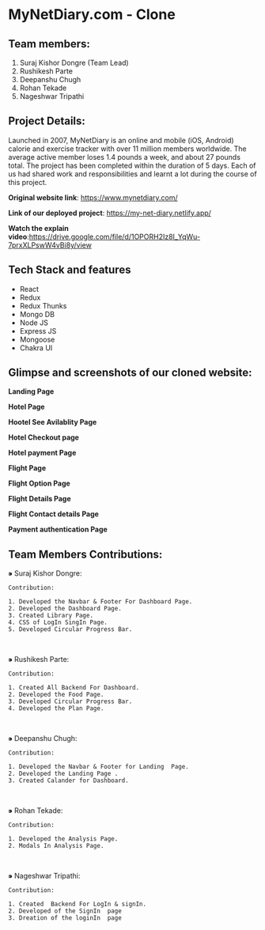 # MyNetDiary.com - Clone

## Team members:
1. Suraj Kishor Dongre (Team Lead)
2. Rushikesh Parte
3. Deepanshu Chugh
4. Rohan Tekade
5. Nageshwar Tripathi


## Project Details:
Launched in 2007, MyNetDiary is an online and mobile (iOS, Android) calorie and exercise tracker with over 11 million members worldwide. The average active member loses 1.4 pounds a week, and about 27 pounds total.
The project has been completed within the duration of 5 days. Each of us had shared work and responsibilities and learnt a lot during the course of this project.

**Original website link**: https://www.mynetdiary.com/

**Link of our deployed project**: https://my-net-diary.netlify.app/

**Watch the explain video**:https://drive.google.com/file/d/1OPORH2Iz8I_YqWu-7prxXLPswW4vBi8y/view

## Tech Stack and features
- React
- Redux
- Redux Thunks
- Mongo DB
- Node JS
- Express JS
- Mongoose
- Chakra UI


## Glimpse and screenshots of our cloned website:
**Landing Page**


**Hotel Page**

**Hootel See Avilablity Page**


**Hotel Checkout page**


**Hotel payment Page**


**Flight Page**


**Flight Option Page**

**Flight Details Page**


**Flight Contact details Page**


**Payment authentication Page**





## Team Members Contributions:
 ⁍ Suraj Kishor Dongre:
 
    Contribution:

    1. Developed the Navbar & Footer For Dashboard Page.
    2. Developed the Dashboard Page.
    3. Created Library Page.
    4. CSS of LogIn SingIn Page.
    5. Developed Circular Progress Bar.


<br>

  ⁍ Rushikesh Parte:


    Contribution:

    1. Created All Backend For Dashboard.
    2. Developed the Food Page.
    3. Developed Circular Progress Bar.
    4. Developed the Plan Page.

<br>

  ⁍ Deepanshu Chugh:

    Contribution:

    1. Developed the Navbar & Footer for Landing  Page.
    2. Developed the Landing Page . 
    3. Created Calander for Dashboard.

<br>

  ⁍ Rohan Tekade:

    Contribution:
    
    1. Developed the Analysis Page.
    2. Modals In Analysis Page.
    
  <br>

  ⁍ Nageshwar Tripathi:

    Contribution:
    
    1. Created  Backend For LogIn & signIn.
    2. Developed of the SignIn  page
    3. Dreation of the loginIn  page  
    

    

 
